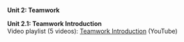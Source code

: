 **Unit 2: Teamwork** <span id="2"></span>  

**Unit 2.1: Teamwork Introduction**  
Video playlist (5 videos): [Teamwork Introduction](https://youtu.be/8_8OKeCuaF4?list=PLMrpXL7ZxXYUp8GBwiY2p85c_0lxAyIdU) (YouTube)  
